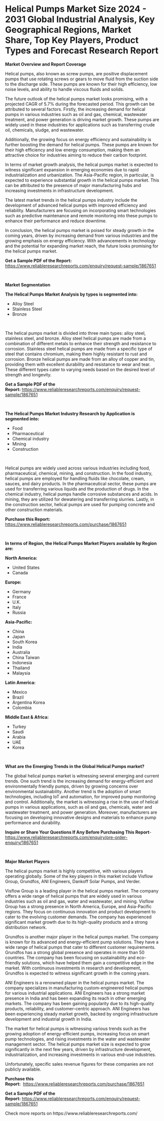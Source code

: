 <p><h1>Helical Pumps Market Size 2024 - 2031 Global Industrial Analysis, Key Geographical Regions, Market Share, Top Key Players, Product Types and Forecast Research Report</h1></p><p><strong>Market Overview and Report Coverage</strong></p>
<p><p>Helical pumps, also known as screw pumps, are positive displacement pumps that use rotating screws or gears to move fluid from the suction side to the discharge side. These pumps are known for their high efficiency, low noise levels, and ability to handle viscous fluids and solids.</p><p>The future outlook of the helical pumps market looks promising, with a projected CAGR of 5.7% during the forecasted period. This growth can be attributed to several factors. Firstly, the increasing demand for helical pumps in various industries such as oil and gas, chemical, wastewater treatment, and power generation is driving market growth. These pumps are widely used in these industries for applications such as transferring crude oil, chemicals, sludge, and wastewater.</p><p>Additionally, the growing focus on energy efficiency and sustainability is further boosting the demand for helical pumps. These pumps are known for their high efficiency and low energy consumption, making them an attractive choice for industries aiming to reduce their carbon footprint.</p><p>In terms of market growth analysis, the helical pumps market is expected to witness significant expansion in emerging economies due to rapid industrialization and urbanization. The Asia-Pacific region, in particular, is expected to experience substantial growth in the helical pumps market. This can be attributed to the presence of major manufacturing hubs and increasing investments in infrastructure development.</p><p>The latest market trends in the helical pumps industry include the development of advanced helical pumps with improved efficiency and reliability. Manufacturers are focusing on incorporating smart technologies such as predictive maintenance and remote monitoring into these pumps to enhance their performance and reduce downtime.</p><p>In conclusion, the helical pumps market is poised for steady growth in the coming years, driven by increasing demand from various industries and the growing emphasis on energy efficiency. With advancements in technology and the potential for expanding market reach, the future looks promising for the helical pumps market.</p></p>
<p><strong>Get a Sample PDF of the Report:</strong> <a href="https://www.reliableresearchreports.com/enquiry/request-sample/1867651">https://www.reliableresearchreports.com/enquiry/request-sample/1867651</a></p>
<p>&nbsp;</p>
<p><strong>Market Segmentation</strong></p>
<p><strong>The Helical Pumps Market Analysis by types is segmented into:</strong></p>
<p><ul><li>Alloy Steel</li><li>Stainless Steel</li><li>Bronze</li></ul></p>
<p>&nbsp;</p>
<p><p>The helical pumps market is divided into three main types: alloy steel, stainless steel, and bronze. Alloy steel helical pumps are made from a combination of different metals to enhance their strength and resistance to corrosion. Stainless steel helical pumps are made from a specific type of steel that contains chromium, making them highly resistant to rust and corrosion. Bronze helical pumps are made from an alloy of copper and tin, providing them with excellent durability and resistance to wear and tear. These different types cater to varying needs based on the desired level of strength and longevity.</p></p>
<p><strong>Get a Sample PDF of the Report:</strong>&nbsp;<a href="https://www.reliableresearchreports.com/enquiry/request-sample/1867651">https://www.reliableresearchreports.com/enquiry/request-sample/1867651</a></p>
<p>&nbsp;</p>
<p><strong>The Helical Pumps Market Industry Research by Application is segmented into:</strong></p>
<p><ul><li>Food</li><li>Pharmaceutical</li><li>Chemical industry</li><li>Mining</li><li>Construction</li></ul></p>
<p>&nbsp;</p>
<p><p>Helical pumps are widely used across various industries including food, pharmaceutical, chemical, mining, and construction. In the food industry, helical pumps are employed for handling fluids like chocolate, cream, sauces, and dairy products. In the pharmaceutical sector, these pumps are used for transferring various liquids and the production of drugs. In the chemical industry, helical pumps handle corrosive substances and acids. In mining, they are utilized for dewatering and transferring slurries. Lastly, in the construction sector, helical pumps are used for pumping concrete and other construction materials.</p></p>
<p><strong>Purchase this Report:</strong>&nbsp; <a href="https://www.reliableresearchreports.com/purchase/1867651">https://www.reliableresearchreports.com/purchase/1867651</a></p>
<p>&nbsp;</p>
<p><strong>In terms of Region, the Helical Pumps Market Players available by Region are:</strong></p>
<p>
    <p> <strong> North America: </strong>
        <ul>
            <li>United States</li>
            <li>Canada</li>
        </ul>
        </p> 
    <p> <strong> Europe: </strong>
        <ul>
            <li>Germany</li>
            <li>France</li>
            <li>U.K.</li>
            <li>Italy</li>
            <li>Russia</li>
        </ul>
        </p> 
    <p> <strong> Asia-Pacific: </strong>
        <ul>
            <li>China</li>
            <li>Japan</li>
            <li>South Korea</li>
            <li>India</li>
            <li>Australia</li>
            <li>China Taiwan</li>
            <li>Indonesia</li>
            <li>Thailand</li>
            <li>Malaysia</li>
        </ul>
        </p> 
    <p> <strong> Latin America: </strong>
        <ul>
            <li>Mexico</li>
            <li>Brazil</li>
            <li>Argentina Korea</li>
            <li>Colombia</li>
        </ul>
        </p> 
    <p> <strong> Middle East & Africa: </strong>
        <ul>
            <li>Turkey</li>
            <li>Saudi</li>
            <li>Arabia</li>
            <li>UAE</li>
            <li>Korea</li>
        </ul>
    </p>
    </p>
<p>&nbsp;</p>
<p><strong>What are the Emerging Trends in the Global Helical Pumps market?</strong></p>
<p><p>The global helical pumps market is witnessing several emerging and current trends. One such trend is the increasing demand for energy-efficient and environmentally friendly pumps, driven by growing concerns over environmental sustainability. Another trend is the adoption of smart technologies, including IoT and automation, for improved pump monitoring and control. Additionally, the market is witnessing a rise in the use of helical pumps in various applications, such as oil and gas, chemicals, water and wastewater treatment, and power generation. Moreover, manufacturers are focusing on developing innovative designs and materials to enhance pump performance and durability.</p></p>
<p><strong>Inquire or Share Your Questions If Any Before Purchasing This Report</strong>- <a href="https://www.reliableresearchreports.com/enquiry/pre-order-enquiry/1867651">https://www.reliableresearchreports.com/enquiry/pre-order-enquiry/1867651</a></p>
<p>&nbsp;</p>
<p><strong>Major Market Players</strong></p>
<p><p>The helical pumps market is highly competitive, with various players operating globally. Some of the key players in this market include Visflow Group, Grundfos, ANI Engineers, Dankoff Solar Pumps, and Verder.</p><p>Visflow Group is a leading player in the helical pumps market. The company offers a wide range of helical pumps that are widely used in various industries such as oil and gas, water and wastewater, and mining. Visflow Group has a strong presence in North America, Europe, and Asia-Pacific regions. They focus on continuous innovation and product development to cater to the evolving customer demands. The company has experienced significant market growth due to its high-quality products and a strong distribution network.</p><p>Grundfos is another major player in the helical pumps market. The company is known for its advanced and energy-efficient pump solutions. They have a wide range of helical pumps that cater to different customer requirements. Grundfos has a strong global presence and operates in more than 50 countries. The company has been focusing on sustainability and eco-friendly solutions, which have helped them gain a competitive edge in the market. With continuous investments in research and development, Grundfos is expected to witness significant growth in the coming years.</p><p>ANI Engineers is a renowned player in the helical pumps market. The company specializes in manufacturing custom-engineered helical pumps for various industrial applications. ANI Engineers has a strong market presence in India and has been expanding its reach in other emerging markets. The company has been gaining popularity due to its high-quality products, reliability, and customer-centric approach. ANI Engineers has been experiencing steady market growth, backed by ongoing infrastructure development and industrial growth in India.</p><p>The market for helical pumps is witnessing various trends such as the growing adoption of energy-efficient pumps, increasing focus on smart pump technologies, and rising investments in the water and wastewater management sector. The helical pumps market size is expected to grow significantly in the next few years, driven by infrastructure development, industrialization, and increasing investments in various end-use industries.</p><p>Unfortunately, specific sales revenue figures for these companies are not publicly available.</p></p>
<p><strong>Purchase this Report:</strong>&nbsp;&nbsp;<a href="https://www.reliableresearchreports.com/purchase/1867651">https://www.reliableresearchreports.com/purchase/1867651</a></p>
<p></p>
<p><strong>Get a Sample PDF of the Report:</strong>&nbsp;<a href="https://www.reliableresearchreports.com/enquiry/request-sample/1867651">https://www.reliableresearchreports.com/enquiry/request-sample/1867651</a></p>
<p>Check more reports on https://www.reliableresearchreports.com/</p>